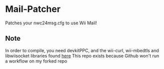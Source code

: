 # Mail-Patcher
Patches your nwc24msg.cfg to use Wii Mail!

## Note

In order to compile, you need devkitPPC, and the wii-curl, wii-mbedtls and libwiisocket libraries found [here](https://gitlab.com/4TU/wii-packages/-/releases)
This repo exists because Github won't run a workflow on my forked repo
